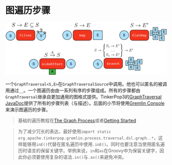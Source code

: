 # 图遍历步骤

![](image/step-types.png)

一个`GraphTraversal<S,E>`在`GraphTraversalSource`中调用。他也可以匿名的被调用通过`__`。一个图遍历由由一系列有序的步骤组成。所有的步骤都由`GraphTraversal`继承自更加通用的图格式提供。TinkerPop3的[GraphTraversal JavaDoc](http://tinkerpop.apache.org/javadocs/3.2.6/core/org/apache/tinkerpop/gremlin/process/traversal/dsl/graph/GraphTraversal.html)提供了所有的步骤列表（与描述）。后面的小节将使用[Gremlin Console](/Gremlin-applications/Gremlin-Console.html)来演示图遍历的步骤。

> 基础的遍历教程在[The Graph Process](/Intruduction/The-Graph-Process.html)或者[Getting Started](http://tinkerpop.apache.org/docs/3.2.6/tutorials/getting-started/)

> 为了减少冗长的表达，最好使用`import static org.apache.tinkerpop.gremlin.process.traversal.dsl.graph..*`，这样能够用`inE()`代替在匿名遍历中使用`.inE()`。同时也要注意当使用匿名遍历时语言的保留关键字。举例来说，`in`和`as`在Groovy中为保留关键字，因此你必须要使用复杂的语法`.in()`与`.as()`来避免冲突。

